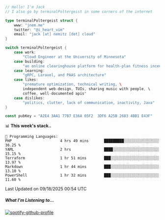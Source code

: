 ```go
// Hello! I'm Jack
// I also go by terminalPoltergeist in some corners of the internet

type terminalPoltergeist struct {
    www: "jnem.me"
    twitter: "@i_heart_vim"
    email: "jack [at] nemitz [dot] cloud"
}

switch terminalPoltergeist {
    case work:
        "Cloud Engineer at the University of Minnesota"
    case building:
        "an online clearinghouse platform for health-plan fitness incentive programs"
    case learning:
        "gRPC, Laravel, and PAAS architecture"
    case likes:
        "premature optimization, technical writing, \
        independent web-design, TUIs, sharing music with people, \
        coffee, well-documented apis"
    case dislikes:
        "politics, clutter, lack of communication, inactivity, Java"
}

const pubKey = "A2E4 3AA1 77B7 E36A 05F2  3DF6 A25B 2683 4BB1 E43F"
```

<!--START_SECTION:waka-->
📊 **This week's stack..** 

```text
💬 Programming Languages: 
PHP                      4 hrs 49 mins       █████████░░░░░░░░░░░░░░░░   36.25 % 
YAML                     2 hrs               ████░░░░░░░░░░░░░░░░░░░░░   15.15 % 
Terraform                1 hr 51 mins        ███░░░░░░░░░░░░░░░░░░░░░░   13.97 % 
Markdown                 1 hr 44 mins        ███░░░░░░░░░░░░░░░░░░░░░░   13.10 % 
PowerShell               1 hr 32 mins        ███░░░░░░░░░░░░░░░░░░░░░░   11.60 % 
```


 Last Updated on 09/18/2025 00:54 UTC
<!--END_SECTION:waka-->

##### What I'm Listening to...

[![spotify-github-profile](https://jnem.me/listening-item?maxAge=2592000)](https://jnem.me/listening)
